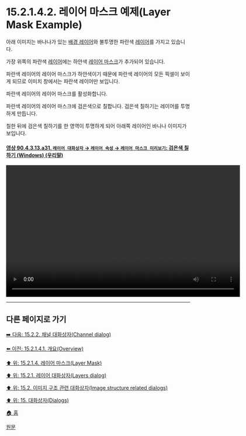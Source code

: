 # 15.2.1.4.2. 레이어 마스크 예제(Layer Mask Example)

아래 이미지는 바나나가 있는 [배경 레이어](./19-glossaryx-background_layer.md)와 불투명한 파란색 [레이어](./19-glossaryx-layer.md)를 가지고 있습니다.

가장 위쪽의 파란색 [레이어](./19-glossaryx-layer.md)에는 하얀색 [레이어 마스크](./19-glossaryx-layer_mask.md)가 추가되어 있습니다.

파란색 레이어의 레이어 마스크가 하얀색이기 때문에 파란색 레이어의 모든 픽셀이 보이게 되므로 이미치 창에서는 파란색 레이어만 보입니다. 

파란색 레이어의 레이어 마스크를 활성화합니다.

파란색 레이어의 레이어 마스크에 검은색으로 칠합니다. 검은색 칠하기는 레이어를 투명하게 만듭니다.

칠한 뒤에 검은색 칠하기를 한 영역이 투명하게 되어 아래쪽 레이어인 바나나 이미지가 보입니다.

<a id="90-04-03-13-a31"></a>

#### [영상 90.4.3.13.a31. `레이어 대화상자` → `레이어 속성` → `레이어 마스크 미리보기`: 검은색 칠하기 (Windows) (우리말)](./90-04-0003-013-layer_mask.md#90-04-03-13-a31)
<video controls="controls" width="640" height="360" src="https://github.com/wonder13662/gimp/assets/15767104/28c76d4b-cbef-4ca0-8162-b9614b50f75c"></video>

***

## 다른 페이지로 가기

[➡️ 다음: 15.2.2. 채널 대화상자(Channel dialog)](./15-02-02-00-channel_dialog.md)

[⬅️ 이전: 15.2.1.4.1. 개요(Overview)](./15-02-01-04-01-overview.md)

[⬆️ 위: 15.2.1.4. 레이어 마스크(Layer Mask)](./15-02-01-04-00-layer_mask.md)

[⬆️ 위: 15.2.1. 레이어 대화상자(Layers dialog)](./15-02-01-00-layers_dialog.md)

[⬆️ 위: 15.2. 이미지 구조 관련 대화상자(Image structure related dialogs)](./15-02-00-image-structure-related-dialogs.md)

[⬆️ 위: 15. 대화상자(Dialogs)](./15-00-dialogs.md)

[🏠 홈](./00-home.md)

[원문](https://docs.gimp.org/2.10/ko/gimp-dialogs-structure.html#gimp-layer-mask)